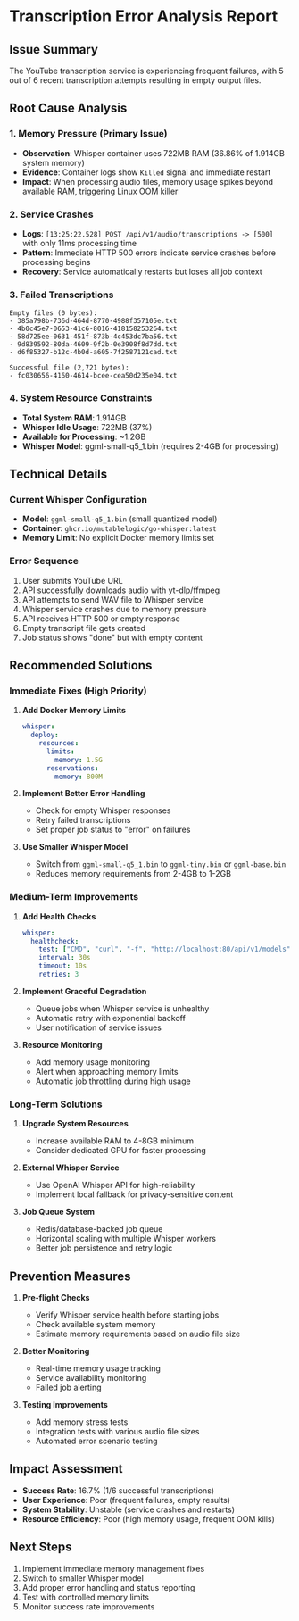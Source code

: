 # Transcription Error Analysis Report

## Issue Summary

The YouTube transcription service is experiencing frequent failures, with 5 out of 6 recent transcription attempts resulting in empty output files.

## Root Cause Analysis

### 1. **Memory Pressure (Primary Issue)**
- **Observation**: Whisper container uses 722MB RAM (36.86% of 1.914GB system memory)
- **Evidence**: Container logs show `Killed` signal and immediate restart
- **Impact**: When processing audio files, memory usage spikes beyond available RAM, triggering Linux OOM killer

### 2. **Service Crashes**
- **Logs**: `[13:25:22.528] POST /api/v1/audio/transcriptions -> [500]` with only 11ms processing time
- **Pattern**: Immediate HTTP 500 errors indicate service crashes before processing begins
- **Recovery**: Service automatically restarts but loses all job context

### 3. **Failed Transcriptions**
```
Empty files (0 bytes):
- 385a798b-736d-464d-8770-4988f357105e.txt
- 4b0c45e7-0653-41c6-8016-418158253264.txt  
- 58d725ee-0631-451f-873b-4c453dc7ba56.txt
- 9d839592-80da-4609-9f2b-0e3908f8d7dd.txt
- d6f85327-b12c-4b0d-a605-7f2587121cad.txt

Successful file (2,721 bytes):
- fc030656-4160-4614-bcee-cea50d235e04.txt
```

### 4. **System Resource Constraints**
- **Total System RAM**: 1.914GB
- **Whisper Idle Usage**: 722MB (37%)
- **Available for Processing**: ~1.2GB
- **Whisper Model**: ggml-small-q5_1.bin (requires 2-4GB for processing)

## Technical Details

### Current Whisper Configuration
- **Model**: `ggml-small-q5_1.bin` (small quantized model)
- **Container**: `ghcr.io/mutablelogic/go-whisper:latest`
- **Memory Limit**: No explicit Docker memory limits set

### Error Sequence
1. User submits YouTube URL
2. API successfully downloads audio with yt-dlp/ffmpeg
3. API attempts to send WAV file to Whisper service
4. Whisper service crashes due to memory pressure
5. API receives HTTP 500 or empty response
6. Empty transcript file gets created
7. Job status shows "done" but with empty content

## Recommended Solutions

### Immediate Fixes (High Priority)

1. **Add Docker Memory Limits**
   ```yaml
   whisper:
     deploy:
       resources:
         limits:
           memory: 1.5G
         reservations:
           memory: 800M
   ```

2. **Implement Better Error Handling**
   - Check for empty Whisper responses
   - Retry failed transcriptions
   - Set proper job status to "error" on failures

3. **Use Smaller Whisper Model**
   - Switch from `ggml-small-q5_1.bin` to `ggml-tiny.bin` or `ggml-base.bin`
   - Reduces memory requirements from 2-4GB to 1-2GB

### Medium-Term Improvements

1. **Add Health Checks**
   ```yaml
   whisper:
     healthcheck:
       test: ["CMD", "curl", "-f", "http://localhost:80/api/v1/models"]
       interval: 30s
       timeout: 10s
       retries: 3
   ```

2. **Implement Graceful Degradation**
   - Queue jobs when Whisper service is unhealthy
   - Automatic retry with exponential backoff
   - User notification of service issues

3. **Resource Monitoring**
   - Add memory usage monitoring
   - Alert when approaching memory limits
   - Automatic job throttling during high usage

### Long-Term Solutions

1. **Upgrade System Resources**
   - Increase available RAM to 4-8GB minimum
   - Consider dedicated GPU for faster processing

2. **External Whisper Service**
   - Use OpenAI Whisper API for high-reliability
   - Implement local fallback for privacy-sensitive content

3. **Job Queue System**
   - Redis/database-backed job queue
   - Horizontal scaling with multiple Whisper workers
   - Better job persistence and retry logic

## Prevention Measures

1. **Pre-flight Checks**
   - Verify Whisper service health before starting jobs
   - Check available system memory
   - Estimate memory requirements based on audio file size

2. **Better Monitoring**
   - Real-time memory usage tracking
   - Service availability monitoring
   - Failed job alerting

3. **Testing Improvements**
   - Add memory stress tests
   - Integration tests with various audio file sizes
   - Automated error scenario testing

## Impact Assessment

- **Success Rate**: 16.7% (1/6 successful transcriptions)
- **User Experience**: Poor (frequent failures, empty results)
- **System Stability**: Unstable (service crashes and restarts)
- **Resource Efficiency**: Poor (high memory usage, frequent OOM kills)

## Next Steps

1. Implement immediate memory management fixes
2. Switch to smaller Whisper model
3. Add proper error handling and status reporting
4. Test with controlled memory limits
5. Monitor success rate improvements